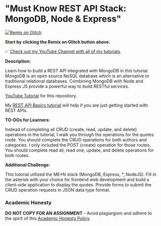 # "Must Know REST API Stack: MongoDB, Node & Express"

[![Remix on Glitch](https://cdn.glitch.com/2703baf2-b643-4da7-ab91-7ee2a2d00b5b%2Fremix-button.svg)](https://glitch.com/edit/#!/import/github/gitdagray/rest_api_basics)

**Start by clicking the Remix on Glitch button above.**

✅ [Check out my YouTube Channel with all of my tutorials](https://www.youtube.com/DaveGrayTeachesCode).

**Description:**

Learn how to build a REST API integrated with MongoDB in this  tutorial. MongoDB is an open source NoSQL database which is an alternative to traditional relational databases. Combining MongoDB with Node and Express JS provide a powerful way to build RESTful services.

[YouTube Tutorial](https://youtu.be/q66NbZB1foU) for this repository.

My [REST API Basics tutorial](https://youtu.be/bC5KVrX-AlA) will help if you are just getting started with REST APIs.

**TO-DOs for Learners:**

Instead of completing all CRUD (create, read, update, and delete) operations in the tutorial, I walk you through the operations for the quotes route. You should complete the CRUD operations for both authors and categories. I only included the POST (create) operation for those routes. You should complete read all, read one, update, and delete operations for both routes.

**Additional Challenge:**

This tutorial utilized the ME*N stack (MongoDB, Express, *, NodeJS). Fill in the asterisk with your choice for frontend web development and build a client-side application to display the quotes. Provide forms to submit the CRUD operation requests in JSON data type format.

### Academic Honesty

**DO NOT COPY FOR AN ASSIGNMENT** - Avoid plagiargism and adhere to the spirit of this [Academic Honesty Policy](https://www.freecodecamp.org/news/academic-honesty-policy/).
